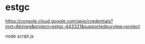 # estgc

https://console.cloud.google.com/apis/credentials?invt=Abjnwg&project=estgc-443321&supportedpurview=project

node script.js
